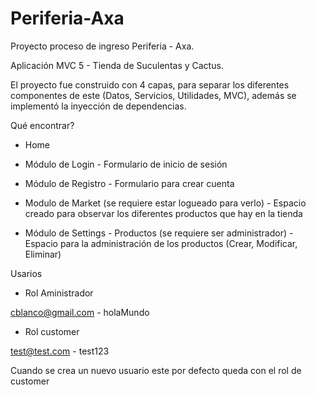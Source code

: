 # Periferia-Axa
Proyecto proceso de ingreso Periferia - Axa.

Aplicación MVC 5 - Tienda de Suculentas y Cactus.

El proyecto fue construido con 4 capas, para separar los diferentes componentes de este (Datos, Servicios, Utilidades, MVC), además se implementó la inyección de dependencias.

Qué encontrar?

* Home

* Módulo de Login - Formulario de inicio de sesión

* Módulo de Registro - Formulario para crear cuenta

* Modulo de Market (se requiere estar logueado para verlo) - Espacio creado para observar los diferentes productos que hay en la tienda

* Módulo de Settings - Productos (se requiere ser administrador) - Espacio para la administración de los productos (Crear, Modificar, Eliminar)

Usarios

* Rol Aministrador

cblanco@gmail.com - holaMundo

* Rol customer

test@test.com - test123

Cuando se crea un nuevo usuario este por defecto queda con el rol de customer
